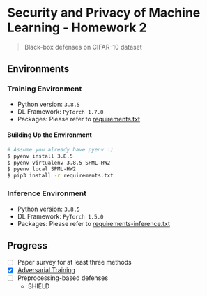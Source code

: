 # Security and Privacy of Machine Learning - Homework 2
> Black-box defenses on CIFAR-10 dataset

## Environments
### Training Environment
- Python version: `3.8.5`
- DL Framework: `PyTorch 1.7.0`
- Packages: Please refer to [requirements.txt](./requirements.txt)

#### Building Up the Environment
```bash
# Assume you already have pyenv :)
$ pyenv install 3.8.5
$ pyenv virtualenv 3.8.5 SPML-HW2
$ pyenv local SPML-HW2
$ pip3 install -r requirements.txt
```

### Inference Environment
- Python version: `3.8.5`
- DL Framework: `PyTorch 1.5.0`
- Packages: Please refer to [requirements-inference.txt](./requirements-inference.txt)

## Progress
- [ ] Paper survey for at least three methods
- [x] [Adversarial Training](https://arxiv.org/abs/1706.06083)
- [ ] Preprocessing-based defenses
    - SHIELD
